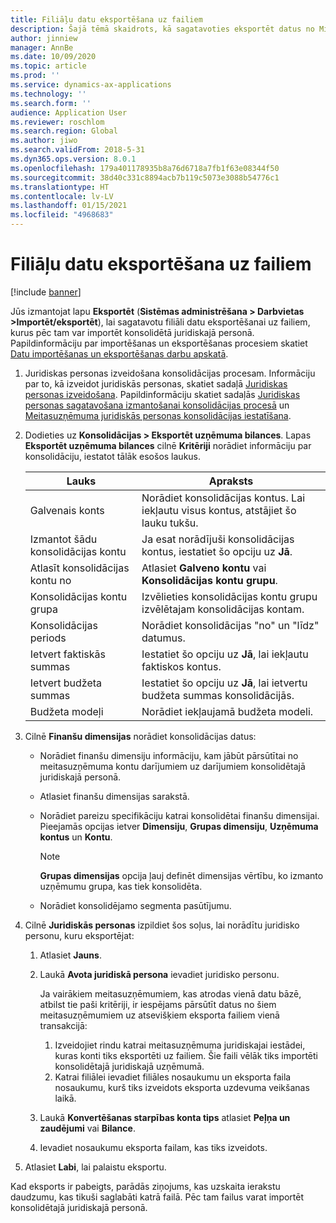 ```yaml
---
title: Filiāļu datu eksportēšana uz failiem
description: Šajā tēmā skaidrots, kā sagatavoties eksportēt datus no Microsoft Dynamics 365 Finance un pēc tam importēt tos konsolidētā juridiskajā personā.
author: jinniew
manager: AnnBe
ms.date: 10/09/2020
ms.topic: article
ms.prod: ''
ms.service: dynamics-ax-applications
ms.technology: ''
ms.search.form: ''
audience: Application User
ms.reviewer: roschlom
ms.search.region: Global
ms.author: jiwo
ms.search.validFrom: 2018-5-31
ms.dyn365.ops.version: 8.0.1
ms.openlocfilehash: 179a401178935b8a76d6718a7fb1f63e08344f50
ms.sourcegitcommit: 38d40c331c8894acb7b119c5073e3088b54776c1
ms.translationtype: HT
ms.contentlocale: lv-LV
ms.lasthandoff: 01/15/2021
ms.locfileid: "4968683"
---
```

# <a name="export-subsidiary-data-to-files"></a>Filiāļu datu eksportēšana uz failiem

[!include [banner](../includes/banner.md)]

Jūs izmantojat lapu **Eksportēt** (**Sistēmas administrēšana \> Darbvietas \>Importēt/eksportēt**), lai sagatavotu filiāli datu eksportēšanai uz failiem, kurus pēc tam var importēt konsolidētā juridiskajā personā. Papildinformāciju par importēšanas un eksportēšanas procesiem skatiet [Datu importēšanas un eksportēšanas darbu apskatā](../../fin-ops-core/dev-itpro/data-entities/data-import-export-job.md).

1. Juridiskas personas izveidošana konsolidācijas procesam. Informāciju par to, kā izveidot juridiskās personas, skatiet sadaļā [Juridiskas personas izveidošana](../../fin-ops-core/fin-ops/organization-administration/tasks/create-legal-entity.md). Papildinformāciju skatiet sadaļās [Juridiskas personas sagatavošana izmantošanai konsolidācijas procesā](prepare-company-for-consolidation.md) un [Meitasuzņēmuma juridiskās personas konsolidācijas iestatīšana](set-up-subsidiary-company-for-consolidation.md). 

2. Dodieties uz **Konsolidācijas \> Eksportēt uzņēmuma bilances**. Lapas **Eksportēt uzņēmuma bilances** cilnē **Kritēriji** norādiet informāciju par konsolidāciju, iestatot tālāk esošos laukus.

    | Lauks                             | Apraksts |
    |-----------------------------------|-------|
    | Galvenais konts                      | Norādiet konsolidācijas kontus. Lai iekļautu visus kontus, atstājiet šo lauku tukšu. |
    | Izmantot šādu konsolidācijas kontu         | Ja esat norādījuši konsolidācijas kontus, iestatiet šo opciju uz **Jā**. |
    | Atlasīt konsolidācijas kontu no | Atlasiet **Galveno kontu** vai **Konsolidācijas kontu grupu**. |
    | Konsolidācijas kontu grupa       | Izvēlieties konsolidācijas kontu grupu izvēlētajam konsolidācijas kontam. |
    | Konsolidācijas periods              | Norādiet konsolidācijas "no" un "līdz" datumus. |
    | Ietvert faktiskās summas            | Iestatiet šo opciju uz **Jā**, lai iekļautu faktiskos kontus. |
    | Ietvert budžeta summas            | Iestatiet šo opciju uz **Jā**, lai ietvertu budžeta summas konsolidācijās. |
    | Budžeta modeļi                     | Norādiet iekļaujamā budžeta modeli. |

3. Cilnē **Finanšu dimensijas** norādiet konsolidācijas datus:

    - Norādiet finanšu dimensiju informāciju, kam jābūt pārsūtītai no meitasuzņēmuma kontu darījumiem uz darījumiem konsolidētajā juridiskajā personā.
    - Atlasiet finanšu dimensijas sarakstā.
    - Norādiet pareizu specifikāciju katrai konsolidētai finanšu dimensijai. Pieejamās opcijas ietver **Dimensiju**, **Grupas dimensiju**, **Uzņēmuma kontus** un **Kontu**.

        > [!NOTE]
        > **Grupas dimensijas** opcija ļauj definēt dimensijas vērtību, ko izmanto uzņēmumu grupa, kas tiek konsolidēta.

    - Norādiet konsolidējamo segmenta pasūtījumu.

4. Cilnē **Juridiskās personas** izpildiet šos soļus, lai norādītu juridisko personu, kuru eksportējat:

    1. Atlasiet **Jauns**.
    2. Laukā **Avota juridiskā persona** ievadiet juridisko personu.

        Ja vairākiem meitasuzņēmumiem, kas atrodas vienā datu bāzē, atbilst tie paši kritēriji, ir iespējams pārsūtīt datus no šiem meitasuzņēmumiem uz atsevišķiem eksporta failiem vienā transakcijā:

        1. Izveidojiet rindu katrai meitasuzņēmuma juridiskajai iestādei, kuras konti tiks eksportēti uz failiem. Šie faili vēlāk tiks importēti konsolidētajā juridiskajā uzņēmumā.
        2. Katrai filiālei ievadiet filiāles nosaukumu un eksporta faila nosaukumu, kurš tiks izveidots eksporta uzdevuma veikšanas laikā.

    3. Laukā **Konvertēšanas starpības konta tips** atlasiet **Peļņa un zaudējumi** vai **Bilance**.
    4. Ievadiet nosaukumu eksporta failam, kas tiks izveidots.

5. Atlasiet **Labi**, lai palaistu eksportu.

Kad eksports ir pabeigts, parādās ziņojums, kas uzskaita ierakstu daudzumu, kas tikuši saglabāti katrā failā. Pēc tam failus varat importēt konsolidētajā juridiskajā personā.

